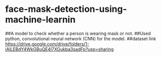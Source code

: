 # face-mask-detection-using-machine-learnin
##A model to check whether a person is wearing mask or not.
##Used python, convolutional neural network (CNN) for the model.
##dataset link https://drive.google.com/drive/folders/1-iAlLEBdY4WkGBuQE4l7XGukba3sadFp?usp=sharing

